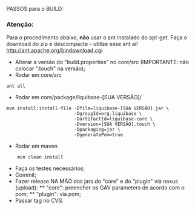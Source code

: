 PASSOS para o BUILD:

### Atenção: 

Para o procedimento abaixo, **não** usar o ant instalado do apt-get.
Faça o download do zip e descompacte - utilize esse ant aí!
http://ant.apache.org/bindownload.cgi

* Alterar a versão do "build.properties" no core/src (IMPORTANTE: não colocar ".touch" na versão);
* Rodar em core/src 

```shell
ant all
```

* Rodar em core/package/liquibase-[SUA VERSÂO]/ 

```shell
mvn install:install-file -Dfile=liquibase-[SUA VERSÃO].jar \
	                     -DgroupId=org.liquibase \
	                     -DartifactId=liquibase-core \
	                     -Dversion=[SUA VERSÃO].touch \
	                     -Dpackaging=jar \
	                     -DgeneratePom=true
```

* Rodar em maven 

```shell
	mvn clean install
```

* Faça os testes necessários;
* Commit;
* Fazer release NA MÃO dos jars do "core" e do "plugin" via nexus (upload):
** "core": preencher os GAV parameters de acordo com o pom;
** "plugin": via pom;
* Passar tag no CVS.
